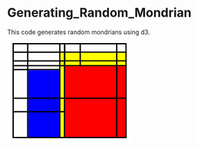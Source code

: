 # Generating_Random_Mondrian
This code generates random mondrians using d3.

![](https://github.com/ShivangiM/Generating_Random_Mondrian/blob/master/Mondrain.png)


